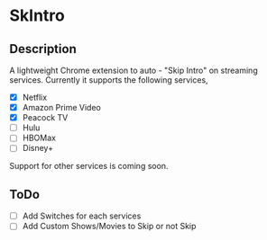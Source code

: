 # SkIntro

## Description
A lightweight Chrome extension to auto - "Skip Intro" on streaming services. Currently it supports the following services,

- [x] Netflix
- [x] Amazon Prime Video
- [x] Peacock TV
- [ ] Hulu
- [ ] HBOMax
- [ ] Disney+

Support for other services is coming soon.

## ToDo
- [ ] Add Switches for each services
- [ ] Add Custom Shows/Movies to Skip or not Skip
